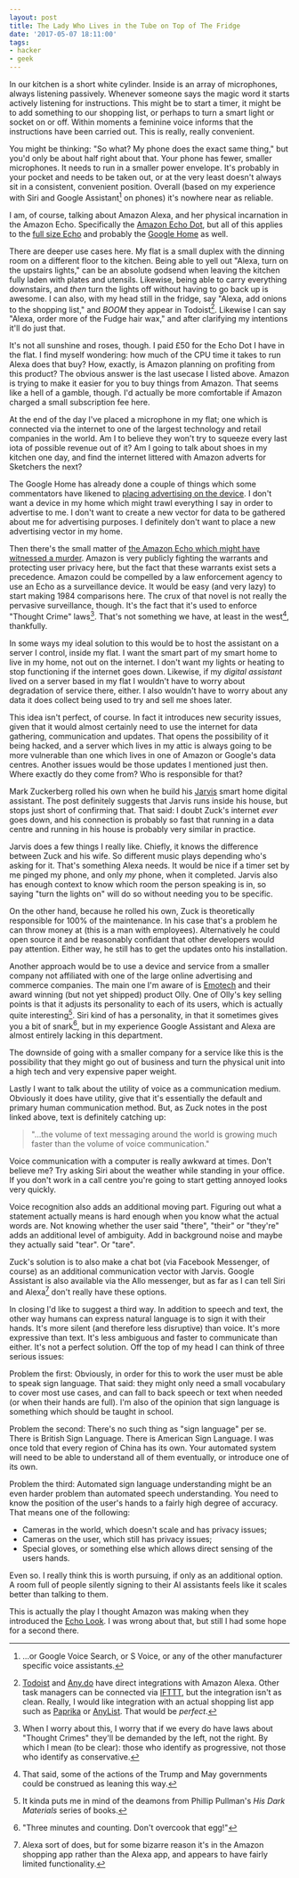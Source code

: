 ```yaml
---
layout: post
title: The Lady Who Lives in the Tube on Top of The Fridge
date: '2017-05-07 18:11:00'
tags:
- hacker
- geek
---
```


In our kitchen is a short white cylinder. Inside is an array of microphones, always listening passively. Whenever someone says the magic word it starts actively listening for instructions. This might be to start a timer, it might be to add something to our shopping list, or perhaps to turn a smart light or socket on or off. Within moments a feminine voice informs that the instructions have been carried out. This is really, really convenient.

You might be thinking: "So what? My phone does the exact same thing," but you'd only be about half right about that. Your phone has fewer, smaller microphones. It needs to run in a smaller power envelope. It's probably in your pocket and needs to be taken out, or at the very least doesn't always sit in a consistent, convenient position. Overall (based on my experience with Siri and Google Assistant[^1] on phones) it's nowhere near as reliable.

I am, of course, talking about Amazon Alexa, and her physical incarnation in the Amazon Echo. Specifically the [Amazon Echo Dot], but all of this applies to the [full size Echo] and probably the [Google Home] as well.

[Amazon Echo Dot]: http://amzn.to/2peLIfW
[full size Echo]: https://madeby.google.com/home/
[Google Home]: http://amzn.to/2oQul8G

There are deeper use cases here. My flat is a small duplex with the dinning room on a different floor to the kitchen. Being able to yell out "Alexa, turn on the upstairs lights," can be an absolute godsend when leaving the kitchen fully laden with plates and utensils. Likewise, being able to carry everything downstairs, and *then* turn the lights off without having to go back up is awesome. I can also, with my head still in the fridge, say "Alexa, add onions to the shopping list," and *BOOM* they appear in Todoist[^2]. Likewise I can say "Alexa, order more of the Fudge hair wax," and after clarifying my intentions it'll do just that.

It's not all sunshine and roses, though. I paid £50 for the Echo Dot I have in the flat. I find myself wondering: how much of the CPU time it takes to run Alexa does that buy? How, exactly, is Amazon planning on profiting from this product? The obvious answer is the last usecase I listed above. Amazon is trying to make it easier for you to buy things from Amazon. That seems like a hell of a gamble, though. I'd actually be more comfortable if Amazon charged a small subscription fee here.

At the end of the day I've placed a microphone in my flat; one which is connected via the internet to one of the largest technology and retail companies in the world. Am I to believe they won't try to squeeze every last iota of possible revenue out of it? Am I going to talk about shoes in my kitchen one day, and find the internet littered with Amazon adverts for Sketchers the next?

The Google Home has already done a couple of things which some commentators have likened to [placing advertising on the device]. I don't want a device in my home which might trawl everything I say in order to advertise to me. I don't want to create a new vector for data to be gathered about me for advertising purposes. I definitely don't want to place a new advertising vector in my home.  

[placing advertising on the device]: https://www.theverge.com/circuitbreaker/2017/3/16/14948696/google-home-assistant-advertising-beauty-and-the-beast

Then there's the small matter of [the Amazon Echo which might have witnessed a murder]. Amazon is very publicly fighting the warrants and protecting user privacy here, but the fact that these warrants exist sets a precedence. Amazon could be compelled by a law enforcement agency to use an Echo as a surveillance device. It would be easy (and very lazy) to start making 1984 comparisons here. The crux of that novel is not really the pervasive surveillance, though. It's the fact that it's used to enforce "Thought Crime" laws[^3]. That's not something we have, at least in the west[^4], thankfully.

[the Amazon Echo which might have witnessed a murder]: https://arstechnica.co.uk/tech-policy/2016/12/police-ask-alexa-did-you-witness-a-murder/ 

In some ways my ideal solution to this would be to host the assistant on a server I control, inside my flat. I want the smart part of my smart home to live in my home, not out on the internet. I don't want my lights or heating to stop functioning if the internet goes down. Likewise, if my *digital assistant* lived on a server based in my flat I wouldn't have to worry about degradation of service there, either. I also wouldn't have to worry about any data it does collect being used to try and sell me shoes later.

This idea isn't perfect, of course. In fact it introduces new security issues, given that it would almost certainly need to use the internet for data gathering, communication and updates. That opens the possibility of it being hacked, and a server which lives in my attic is always going to be more vulnerable than one which lives in one of Amazon or Google's data centres. Another issues would be those updates I mentioned just then. Where exactly do they come from? Who is responsible for that?

Mark Zuckerberg rolled his own when he build his [Jarvis] smart home digital assistant. The post definitely suggests that Jarvis runs inside his house, but stops just short of confirming that. That said: I doubt Zuck's internet *ever* goes down, and his connection is probably so fast that running in a data centre and running in his house is probably very similar in practice.

[Jarvis]: https://www.facebook.com/notes/mark-zuckerberg/building-jarvis/10103347273888091/

Jarvis does a few things I really like. Chiefly, it knows the difference between Zuck and his wife. So different music plays depending who's asking for it. That's something Alexa needs. It would be nice if a timer set by me pinged my phone, and only *my* phone, when it completed. Jarvis also has enough context to know which room the person speaking is in, so saying "turn the lights on" will do so without needing you to be specific.

On the other hand, because he rolled his own, Zuck is theoretically responsible for 100% of the maintenance. In his case that's a problem he can throw money at (this is a man with employees). Alternatively he could open source it and be reasonably confidant that other developers would pay attention. Either way, he still has to get the updates onto his installation.

Another approach would be to use a device and service from a smaller company not affiliated with one of the large online advertising and commerce companies. The main one I'm aware of is [Emotech] and their award winning (but not yet shipped) product Olly. One of Olly's key selling points is that it adjusts its personality to each of its users, which is actually quite interesting[^5]. Siri kind of has a personality, in that it sometimes gives you a bit of snark[^6], but in my experience Google Assistant and Alexa are almost entirely lacking in this department.

[Emotech]: https://www.heyolly.com

The downside of going with a smaller company for a service like this is the possibility that they might go out of business and turn the physical unit into a high tech and very expensive paper weight.

Lastly I want to talk about the utility of voice as a communication medium. Obviously it does have utility, give that it's essentially the default and primary human communication method. But, as Zuck notes in the post linked above, text is definitely catching up:

> "…the volume of text messaging around the world is growing much faster than the volume of voice communication."

Voice communication with a computer is really awkward at times. Don't believe me? Try asking Siri about the weather while standing in your office. If you don't work in a call centre you're going to start getting annoyed looks very quickly.

Voice recognition also adds an additional moving part. Figuring out what a statement actually means is hard enough when you know what the actual words are. Not knowing whether the user said "there", "their" or "they're" adds an additional level of ambiguity. Add in background noise and maybe they actually said "tear". Or "tare".

Zuck's solution is to also make a chat bot (via Facebook Messenger, of course) as an additional communication vector with Jarvis. Google Assistant is also available via the Allo messenger, but as far as I can tell Siri and Alexa[^7] don't really have these options.

In closing I'd like to suggest a third way. In addition to speech and text, the other way humans can express natural language is to sign it with their hands. It's more silent (and therefore less disruptive) than voice. It's more expressive than text. It's less ambiguous and faster to communicate than either. It's not a perfect solution. Off the top of my head I can think of three serious issues:

Problem the first: Obviously, in order for this to work the user must be able to speak sign language. That said: they might only need a small vocabulary to cover most use cases, and can fall to back speech or text when needed (or when their hands are full). I'm also of the opinion that sign language is something which should be taught in school.

Problem the second: There's no such thing as "sign language" per se. There is British Sign Language. There is American Sign Language. I was once told that every region of China has its own. Your automated system will need to be able to understand all of them eventually, or introduce one of its own.

Problem the third: Automated sign language understanding might be an even harder problem than automated speech understanding. You need to know the position of the user's hands to a fairly high degree of accuracy. That means one of the following:

* Cameras in the world, which doesn't scale and has privacy issues;
* Cameras on the user, which still has privacy issues;
* Special gloves, or something else which allows direct sensing of the users hands.

Even so. I really think this is worth pursuing, if only as an additional option. A room full of people silently signing to their AI assistants feels like it scales better than talking to them.

This is actually the play I thought Amazon was making when they introduced the [Echo Look]. I was wrong about that, but still I had some hope for a second there.

[Echo Look]: https://arstechnica.co.uk/gadgets/2017/04/amazon-echo-look-details-price-uk/


[^1]: …or Google Voice Search, or S Voice, or any of the other manufacturer specific voice assistants.

[^2]: [Todoist](https://en.todoist.com) and [Any.do](https://www.any.do) have direct integrations with Amazon Alexa. Other task managers can be connected via [IFTTT](https://ifttt.com), but the integration isn't as clean. Really, I would like integration with an actual shopping list app such as [Paprika](https://paprikaapp.com) or [AnyList](https://www.anylistapp.com). That would be *perfect*.

[^3]: When I worry about this, I worry that if we every do have laws about "Thought Crimes" they'll be demanded by the left, not the right. By which I mean (to be clear): those who identify as progressive, not those who identify as conservative.

[^4]: That said, some of the actions of the Trump and May governments could be construed as leaning this way.

[^5]: It kinda puts me in mind of the deamons from Phillip Pullman's *His Dark Materials* series of books.

[^6]: "Three minutes and counting. Don't overcook that egg!"

[^7]: Alexa sort of does, but for some bizarre reason it's in the Amazon shopping app rather than the Alexa app, and appears to have fairly limited functionality.
